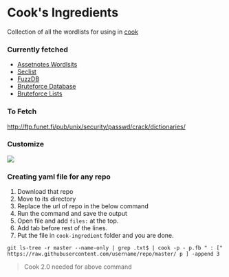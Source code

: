 # Cook's Ingredients
Collection of all the wordlists for using in [cook](https://github.com/giteshnxtlvl/cook)

### Currently fetched
- [Assetnotes Wordlsits](https://wordlists.assetnote.io/)
- [Seclist](https://github.com/danielmiessler/SecLists)
- [FuzzDB](https://github.com/fuzzdb-project/fuzzdb)
- [Bruteforce Database](https://github.com/duyet/bruteforce-database)
- [Bruteforce Lists](https://github.com/random-robbie/bruteforce-lists)

### To Fetch
http://ftp.funet.fi/pub/unix/security/passwd/crack/dictionaries/

### Customize
<img src="https://github.com/giteshnxtlvl/cook/raw/dev2/assets/folder%20structure.png">

### Creating yaml file for any repo
1. Download that repo
2. Move to its directory
3. Replace the url of repo in the below command
4. Run the command and save the output
5. Open file and add `files:` at the top.
6. Add tab before rest of the lines.
7. Put the file in `cook-ingredient` folder and you are done.
```
git ls-tree -r master --name-only | grep .txt$ | cook -p - p.fb " : [" https://raw.githubusercontent.com/username/repo/master/ p ] -append 3 
```
> Cook 2.0 needed for above command

